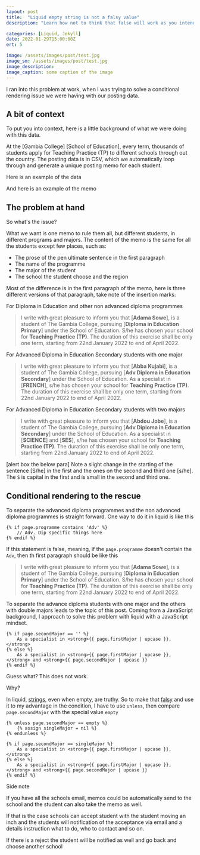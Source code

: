 ```yaml
---
layout: post
title:  "Liquid empty string is not a falsy value"
description: "Learn how not to think that false will work as you intended in liquid"

categories: [Liquid, Jekyll]
date: 2022-01-29T15:00:00Z
ert: 5

image: /assets/images/post/test.jpg
image_sm: /assets/images/post/test.jpg
image_description:
image_caption: some caption of the image
---
```


 I ran into this problem at work, when I was trying to solve a conditional rendering issue we were having with our posting data.

## A bit of context

To put you into context, here is a little background of what we were doing with this data.

At the [Gambia College] [School of Education], every term, thousands of students apply for Teaching Practice (TP) to different schools through out the country. The posting data is in CSV, which we automatically loop through and generate a unique posting memo for each student.

Here is an example of the data

And here is an example of the memo

##  The problem at hand

So what's the issue?

What we want is one memo to rule them all, but different students, in different programs and majors. The content of the memo is the same for all the students except few places, such as:

- The prose of the pen ultimate sentence in the first paragraph
- The name of the programme
- The major of the student
- The school the student choose and the region

Most of the difference is in the first paragraph of the memo, here is three different versions of that paragraph, take note of the insertion marks:

For Diploma in Education and other non advanced diploma programmes

> I write with great pleasure to inform you that [**Adama  Sowe**], is a student of The Gambia College,  pursuing [**Diploma in Education Primary**]                                under the School of Education. S/he has chosen your school for **Teaching Practice (TP)**. The duration of this exercise shall be only one term, starting from 22nd January 2022 to end of April 2022.

For Advanced Diploma in Education Secondary students with one major

> I write with great pleasure to inform you that [**Abba  Kujabi**], is a student of The Gambia College,  pursuing [**Adv Diploma in Education Secondary**]                                under the School of Education. As a specialist in [**FRENCH**], s/he has chosen your school for **Teaching Practice (TP)**. The duration of this exercise shall be only one term, starting from 22nd January 2022 to end of April 2022.            

For Advanced Diploma in Education Secondary students with two majors

> I write with great pleasure to inform you that [**Abdou Jobe**], is a student of The Gambia College,  pursuing [**Adv Diploma in Education Secondary**]                                under the School of Education. As a specialist in [**SCIENCE**] and [**SES**], s/he has chosen your school for **Teaching Practice (TP)**. The duration of this exercise shall be only one term, starting from 22nd January 2022 to end of April 2022. 

[alert box the below para]
Note a slight change in the starting of the sentence [S/he] in the first and the ones on the second and third one [s/he]. The `S` is capital in the first and is small in the second and third one.

## Conditional rendering to the rescue

To separate the advanced diploma programmes and the non advanced diploma programmes is straight forward. One way to do it in liquid is like this

```twig
{% if page.programme contains 'Adv' %}
	// Adv. Dip specific things here
{% endif %}
```

If this statement is false, meaning, if the `page.programme` doesn't contain the `Adv`, then th first paragraph should be like this

> I write with great pleasure to inform you that [**Adama  Sowe**], is a student of The Gambia College,  pursuing [**Diploma in Education Primary**]                                under the School of Education. S/he has chosen your school for **Teaching Practice (TP)**. The duration of this exercise shall be only one term, starting from 22nd January 2022 to end of April 2022.

To separate the advance diploma students with one major and the others with double majors leads to the topic of this post. Coming from a JavaScript background, I approach to solve this problem with liquid with a JavaScript mindset.

```twig
{% if page.secondMajor == '' %}
	As a specialist in <strong>{{ page.firstMajor | upcase }},</strong>
{% else %} 
	As a specialist in <strong>{{ page.firstMajor | upcase }},</strong> and <strong>{{ page.secondMajor | upcase }}
{% endif %}
```

Guess what? This  does not work.

Why?

In liquid, [strings](https://shopify.github.io/liquid/basics/types/#string), even when empty, are truthy. So to make that [falsy](https://shopify.github.io/liquid/basics/truthy-and-falsy/#falsy) and use it to my advantage in the condition, I have to use `unless`, then  compare `page.secondMajor` with the special value `empty`

```twig
{% unless page.secondMajor == empty %}
	{% assign singleMajor = nil %}
{% endunless %}              

{% if page.secondMajor == singleMajor %}
	As a specialist in <strong>{{ page.firstMajor | upcase }},</strong>
{% else %} 
	As a specialist in <strong>{{ page.firstMajor | upcase }},</strong> and <strong>{{ page.secondMajor | upcase }}
{% endif %}
```






Side note

If you have all the schools email, memos could be automatically send to the school and the student can also take the memo as well.

If that is the case schools can accept student with the student moving an inch and the students will notification of the acceptance via email and a details instruction what to do, who to contact and so on.

If there is a reject the student will be notified as well and go back and choose another school